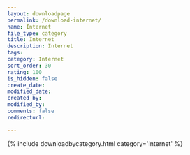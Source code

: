 ```yaml
---
layout: downloadpage
permalink: /download-internet/
name: Internet
file_type: category
title: Internet
description: Internet
tags:  
category: Internet
sort_order: 30
rating: 100
is_hidden: false
create_date:
modified_date:
created_by:
modified_by:
comments: false
redirecturl:

---
```



 {% include downloadbycategory.html category='Internet' %}
